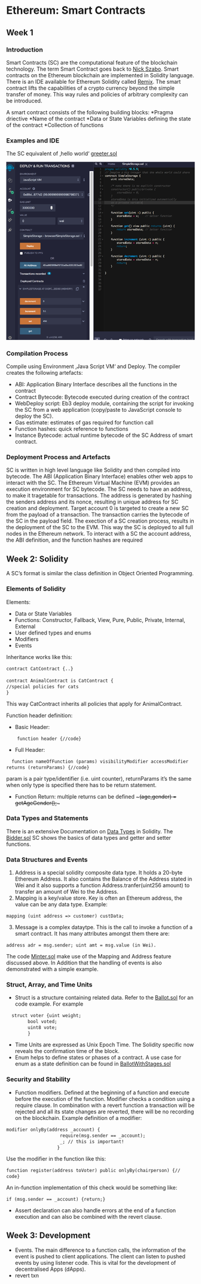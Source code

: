 # Ethereum: Smart Contracts
## Week 1
### Introduction
Smart Contracts (SC) are the computational feature of the blockchain technology. The term Smart Contract goes back to [Nick Szabo](http://www.alamut.com/subj/economics/nick_szabo/smartContracts.html). Smart contracts on the Ethereum blockchain are implemented in Solidity language. There is an IDE available for Ethereum Solidity called [Remix](https://remix.ethereum.org).
The smart contract lifts the capabilities of a crypto currency beyond the simple transfer of money. This way rules and policies of arbitrary complexity can be introduced.

A smart contract consists of the following building blocks:
*Pragma driective
*Name of the contract
*Data or State Variables defining the state of the contract
*Collection of functions

### Examples and IDE
The SC equivalent of ‚hello world‘
[greeter.sol](https://gist.githubusercontent.com/GianRothfuchs/fcdaddad12a910040897a0382c9a875d/Greeter.sol)

[![](scrnshot1.png)](scrnshot1.png)

### Compilation Process
Compile using Environment ‚Java Script VM‘ and Deploy. The compiler creates the following artefacts:
* ABI: Application Binary Interface describes all the functions in the contract
* Contract Bytecode: Bytecode executed during creation of the contract
* WebDeploy script: Eb3 deploy module, containing the script for invoking the SC from a web application (copy/paste to JavaScript console to deploy the SC).
* Gas estimate: estimates of gas required for function call
* Function hashes: quick reference to functions
* Instance Bytecode: actual runtime bytecode of the SC Address of smart contract. 

### Deployment Process and Artefacts
SC is written in high level language like Solidity and then compiled into bytecode. The ABI (Application Binary Interface) enables other web apps to interact with the SC. The Ethereum Virtual Machine (EVM) provides an execution environment for SC bytecode. 
The SC needs to have an address, to make it tragetable for transactions. The address is generated by hashing the senders address and its nonce, resulting in unique address for SC creation and deployment. Target account 0 is targeted to create a new SC from the payload of a transaction. The transaction carries the bytecode of the SC in the payload field. The exection of a SC creation process, results in the deployment of the SC to the EVM. This way the SC is deployed to all full nodes in the Ethereum network. 
To interact with a SC the account address, the ABI definition, and the function hashes are  required

## Week 2: Solidity
A SC’s format is similar the class definition in Object Oriented Programming. 

### Elements of Solidity
Elements:
* Data or State Variables
* Functions: Constructor, Fallback, View, Pure, Public, Private, Internal, External
* User defined types and enums
* Modifiers
* Events

Inheritance works like this:
~~~
contract CatContract {..}

contract AnimalContract is CatContract {
//special policies for cats
}
~~~
This way CatContract inherits all policies that apply for AnimalContract.

Function header definition:
* Basic Header: 
~~~
	function header {//code}
~~~
* Full Header: 
~~~
  function nameOfFunction (params) visibilityModifier accessModifier returns (returnParams) {//code} 
~~~
param is a pair type/identifier (i.e. uint counter), returnParams it’s the same when only type is specified there has to be return statement.
* Function Return: multiple returns can be defined ~~~(age,gender) = getAgeGender();~~~
	

### Data Types and Statements
There is an extensive Documentation on [Data Types](https://solidity.readthedocs.io/en/develop/types.html) in Solidity. The [Bidder.sol](https://gist.github.com/GianRothfuchs/fa176dd2bd39471eefbebdc2d5b38f42#file-bidder-sol) SC shows the basics of data types and getter and setter functions.

### Data Structures and Events
1. Address is a special solidity composite data type. It holds a 20-byte Ethereum Address. It also contains the Balance of the Address stated in Wei and it also supports a function Address.tranfer(uint256 amount) to transfer an amount of Wei to the Address.
2. Mapping is a key/value store. Key is often an Ethereum address, the value can be any data type. Example: 
~~~
mapping (uint address => customer) custData;
~~~
3. Message is a complex dataytpe. This is the call to invoke a function of a smart contract. It has many attributes amongst them there are: 
~~~
address adr = msg.sender; uint amt = msg.value (in Wei).
~~~

The code [Minter.sol](https://gist.github.com/GianRothfuchs/fa176dd2bd39471eefbebdc2d5b38f42#Minter-sol) make use of the Mapping and Address feature discussed above. In Addition that the handling of events is also demonstrated with a simple example.

### Struct, Array, and Time Units
* Struct is a structure containing related data. Refer to the [Ballot.sol](https://gist.github.com/GianRothfuchs/fa176dd2bd39471eefbebdc2d5b38f42#file-ballotbasic-sol) for an code example. For example 
~~~
  struct voter {uint weight;
		bool voted;
		uint8 vote;
		}
~~~
* Time Units are expressed as Unix Epoch Time. The Solidity specific now reveals the confirmation time of the block.
* Enum helps to define states or phases of a contract. A use case for enum as a state definition can be found in [BallotWithStages.sol](https://gist.github.com/GianRothfuchs/fa176dd2bd39471eefbebdc2d5b38f42#file-ballotwithstages-sol)

### Security and Stability
* Function modifiers. Defined at the beginning of a function and execute before the execution of the function. Modifier checks a condition using a require clause. In combination with a revert function a transaction will be rejected and all its state changes are reverted, there will be no recording on the blockchain. Example definition of a modifier:
~~~
modifier onlyBy(address _account) {
					require(msg.sender == _account);
					_; // this is important!
				   }
~~~
Use the modifier in the function like this:
~~~
function register(address toVoter) public onlyBy(chairperson) {// code}
~~~
An in-function implementation of this check would be something like:
~~~
if (msg.sender == _account) {return;}
~~~
* Assert declaration can also handle errors at the end of a function execution and can also be combined with the revert clause.

## Week 3: Development
* Events. The main difference to a function calls, the information of the event is pushed to client applications. The client can listen to pushed events by using listener code. This is vital for the development of decentralised Apps (dApps).
* revert txn








